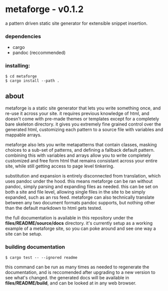 # metaforge - v0.1.2

a pattern driven static site generator for extensible snippet insertion.

### dependencies

- cargo
- pandoc (reccommended)

### installing:

    $ cd metaforge
    $ cargo install --path .

## about

metaforge is a static site generator that lets you write something once, and re-use it
across your site. it requires previous knowledge of html, and doesn't come with pre-made
themes or templates except for a completely bare skeleton directory. it gives you extremely
fine grained control over the generated html, customizing each pattern to a source file
with variables and mappable arrays.

metaforge also lets you write metapatterns that contain classes, masking choices to a
sub-set of patterns, and defining a fallback default pattern. combining this with variables
and arrays allow you to write completely customized and free form html that remains consistant
across your entire site, while still getting access to page level tinkering.

substitution and expansion is entirely disconnected from translation, which uses pandoc under the
hood. this means metaforge can be ran without pandoc, simply parsing and expanding files as needed.
this can be set on both a site and file level, allowing single files in the site to be simply expanded,
such as an rss feed. metaforge can also technically translate between any two document formats pandoc supports,
but nothing other than the default markdown to html gets tested.

the full documentation is available in this repository under the **files/README/source/docs**
directory. it's currently setup as a working example of a metaforge site, so you can poke around
and see one way a site can be setup.

### building documentation

    $ cargo test -- --ignored readme

this command can be run as many times as needed to regenerate the documentation, and is
reccomended after upgrading to a new version to see what's changed. the generated docs will
be available in **files/README/build**, and can be looked at in any web browser.
